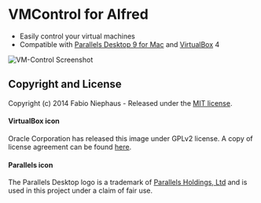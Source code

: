 VMControl for Alfred
=========

- Easily control your virtual machines
- Compatible with [Parallels Desktop 9 for Mac](http://www.parallels.com/products/desktop/) and [VirtualBox](virtualbox.org) 4

![VM-Control Screenshot](https://raw.github.com/fniephaus/alfred-vmcontrol/master/screenshot.gif)


## Copyright and License

Copyright (c) 2014 Fabio Niephaus - Released under the [MIT license](https://raw.github.com/fniephaus/alfred-vmcontrol/master/LICENSE).

#### VirtualBox icon
Oracle Corporation has released this image under GPLv2 license. A copy of license agreement can be found [here](https://www.virtualbox.org/browser/vbox/trunk/COPYING).


#### Parallels icon
The Parallels Desktop logo is a trademark of [Parallels Holdings, Ltd](http://www.parallels.com/) and is used in this project under a claim of fair use.
